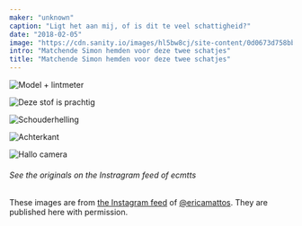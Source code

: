 ```yaml
---
maker: "unknown"
caption: "Ligt het aan mij, of is dit te veel schattigheid?"
date: "2018-02-05"
image: "https://cdn.sanity.io/images/hl5bw8cj/site-content/0d0673d758bb9ec6f60c01db5dba00a0d3fea7ee-1080x1080.jpg"
intro: "Matchende Simon hemden voor deze twee schatjes"
title: "Matchende Simon hemden voor deze twee schatjes"
---
```


![Model + lintmeter](https://posts.freesewing.org/uploads/matching_simon_view2_07c4206346.jpg "Model + lintmeter")

![Deze stof is prachtig](https://posts.freesewing.org/uploads/matching_simon_view3_6be104bac1.jpg "Deze stof is prachtig")

![Schouderhelling](https://posts.freesewing.org/uploads/matching_simon_view4_df63556bdf.jpg "Schouderhelling")

![Achterkant](https://posts.freesewing.org/uploads/matching_simon_view5_2e3b570060.jpg "Achterkant")

![Hallo camera](https://posts.freesewing.org/uploads/matching_simon_view6_1b0caef89f.jpg "Hallo camera")

<Note>

###### See the originals on the Instragram feed of ecmtts

These images are from 
[the Instagram feed](https://www.instagram.com/ecmtts/)
of [@ericamattos](/users/ericamattos).
They are published here with permission.

</Note>
